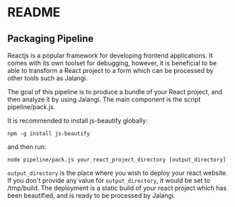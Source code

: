 README
======

## Packaging Pipeline
Reactjs is a popular framework for developing frontend applications. It comes with its own toolset for debugging, however, it is beneficial to be able to transform a React project to a form which can be processed by other tools such as Jalangi.

The goal of this pipeline is to produce a bundle of your React project, and then analyze it by using Jalangi. The main component is the script pipeline/pack.js.


It is recommended to install js-beautify globally: <br />
```
npm -g install js-beautify
```

and then run: <br />
```
node pipeline/pack.js your_react_project_directory [output_directory]
```
<!-- Upon running the command above, modify homepage field in package.json in your react project depending on where you wish to deploy your program and run: npm run build. You may also be interested in running js-beautify on the produced JavaScript program. -->
`output_directory` is the place where you wish to deploy your react website. If you don't provide any value for `output_directory`, it would be set to /tmp/build. The deployment is a static build of your react project which has been beautified, and is ready to be processed by Jalangi.